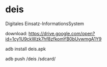 # deis
Digitales Einsatz-InformationsSystem

download:
https://drive.google.com/open?id=1cy1U9ckWzk7hf8zfkomYB0bUvwmgA1Y9

adb install deis.apk

adb push /deis /sdcard/
